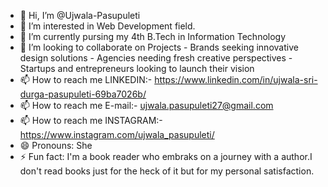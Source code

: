 - 👋 Hi, I’m @Ujwala-Pasupuleti
- 👀 I’m interested in Web Development field.
- 🌱 I’m currently pursing my 4th B.Tech in Information Technology
- 💞️ I’m looking to collaborate on Projects - Brands seeking innovative design solutions
                                             - Agencies needing fresh creative perspectives
                                             - Startups and entrepreneurs looking to launch their vision
- 📫 How to reach me LINKEDIN:- https://www.linkedin.com/in/ujwala-sri-durga-pasupuleti-69ba7026b/
- 📫 How to reach me E-mail:- ujwala.pasupuleti27@gmail.com
- 📫 How to reach me INSTAGRAM:- https://www.instagram.com/ujwala_pasupuleti/
- 😄 Pronouns: She
- ⚡ Fun fact: I'm a book reader who embraks on a journey with a author.I don't read books just for the heck of it but for my personal satisfaction.

<!---
Ujwala-Pasupuleti/Ujwala-Pasupuleti is a ✨ special ✨ repository because its `README.md` (this file) appears on your GitHub profile.
You can click the Preview link to take a look at your changes.
--->
